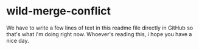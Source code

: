 # wild-merge-conflict
We have to write a few lines of text in this readme file directly in GitHub so that's what i'm doing right now. Whoever's reading this, i hope you have a nice day.
